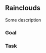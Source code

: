 <script>
  import Exercise from '$lib/components/Exercise.svelte';
  import Solution from '$lib/components/Solution.svelte';
  import Rainclouds from '$lib/excercises/304-rainclouds-redux/App.svelte';
</script>

## Rainclouds

Some description

### Goal

<Rainclouds />

### Task

<Exercise id="4f95fc05ff2b4484b691cd80005ad43b" /> 

<Solution id="08936b3310d94cb09294c2fd1f80fbb9" />


